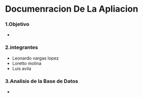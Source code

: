  # Documenracion De La Apliacion
### 1.Objetivo
- 
### 2.integrantes
- Leonardo vargas lopez
- Loretto molina
- Luis avila
### 3.Analisis de la Base de Datos
-
